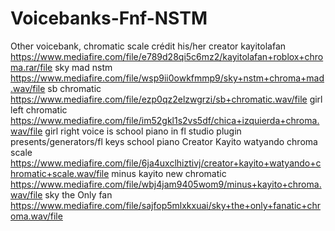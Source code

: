 # Voicebanks-Fnf-NSTM
Other voicebank, chromatic scale crédit his/her creator
kayitolafan https://www.mediafire.com/file/e789d28qi5c6mz2/kayitolafan+roblox+chroma.rar/file
sky mad nstm https://www.mediafire.com/file/wsp9ii0owkfmmp9/sky+nstm+chroma+mad.wav/file
sb chromatic https://www.mediafire.com/file/ezp0qz2elzwgrzi/sb+chromatic.wav/file
girl left chromatic https://www.mediafire.com/file/im52gkl1s2vs5df/chica+izquierda+chroma.wav/file
girl right voice is school piano in fl studio plugin presents/generators/fl keys school piano
Creator Kayito watyando chroma scale https://www.mediafire.com/file/6ja4uxclhiztivj/creator+kayito+watyando+chromatic+scale.wav/file
minus kayito new chromatic https://www.mediafire.com/file/wbj4jam9405wom9/minus+kayito+chroma.wav/file
sky the Only fan https://www.mediafire.com/file/sajfop5mlxkxuai/sky+the+only+fanatic+chroma.wav/file
